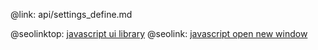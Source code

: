 @link: api/settings_define.md

@seolinktop: [javascript ui library](https://webix.com)
@seolink: [javascript open new window](https://webix.com/widget/window/)